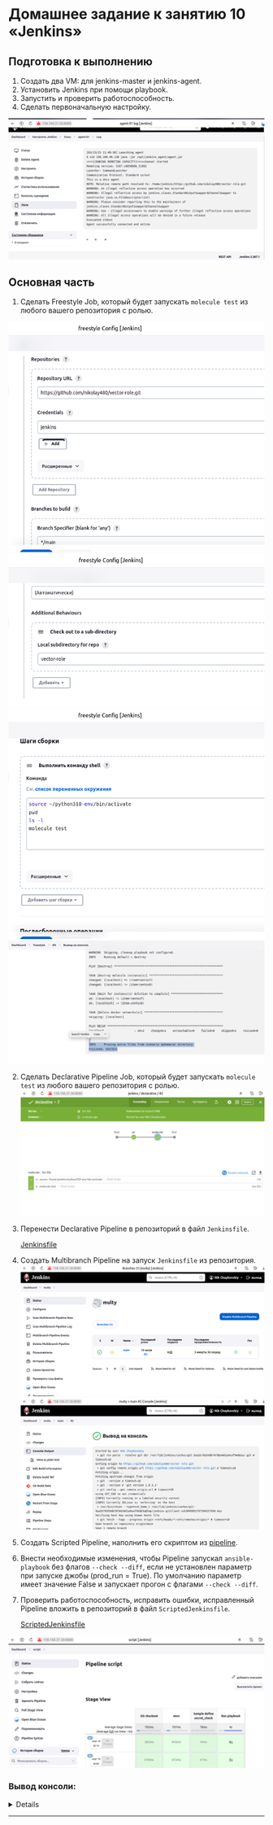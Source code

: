 # Домашнее задание к занятию 10 «Jenkins»

## Подготовка к выполнению

1. Создать два VM: для jenkins-master и jenkins-agent.
2. Установить Jenkins при помощи playbook.
3. Запустить и проверить работоспособность.
4. Сделать первоначальную настройку.

![](./img/agent.png)
## Основная часть

1. Сделать Freestyle Job, который будет запускать `molecule test` из любого вашего репозитория с ролью.

![](./img/free1.png)
![](./img/free2.png)
![](./img/free4.png)
![](./img/free3.png)

2. Сделать Declarative Pipeline Job, который будет запускать `molecule test` из любого вашего репозитория с ролью.
![](./img/decl01.png) 

3. Перенести Declarative Pipeline в репозиторий в файл      `Jenkinsfile`.
   
    [Jenkinsfile](https://github.com/nikolay480/vector-role/blob/main/Jenkinsfile)

1. Создать Multibranch Pipeline на запуск `Jenkinsfile` из репозитория.
   ![](./img/multy01.png)
   ![](./img/multy02.png)

2. Создать Scripted Pipeline, наполнить его скриптом из [pipeline](./pipeline).
3. Внести необходимые изменения, чтобы Pipeline запускал `ansible-playbook` без флагов `--check --diff`, если не установлен параметр при запуске джобы (prod_run = True). По умолчанию параметр имеет значение False и запускает прогон с флагами `--check --diff`.
4. Проверить работоспособность, исправить ошибки, исправленный Pipeline вложить в репозиторий в файл `ScriptedJenkinsfile`.
  
   [ScriptedJenkinsfile](./pipeline/ScriptedJenkinsfile)

![](img/script01.png)

### Вывод консоли:

<details>

   ```bash

      Started by user Nik Chaykovskiy
   [Pipeline] Start of Pipeline
   [Pipeline] node
   Running on agent-01 in /opt/jenkins_agent/workspace/script
   [Pipeline] {
   [Pipeline] stage
   [Pipeline] { (Git checkout)
   [Pipeline] git
   The recommended git tool is: NONE
   using credential 8bf3ba0b-b1e8-4dd6-871b-fa6d554a9b78
   Fetching changes from the remote Git repository
   Checking out Revision b4e99ba308c63716c3de2e2033b800d2067e51fe (refs/remotes/origin/main)
   Commit message: "requirements"
    > git rev-parse --resolve-git-dir /opt/jenkins_agent/workspace/script/.git # timeout=10
    > git config remote.origin.url https://github.com/nikolay480/example-playbook.git # timeout=10
   Fetching upstream changes from https://github.com/nikolay480/example-playbook.git
    > git --version # timeout=10
    > git --version # 'git version 1.8.3.1'
   using GIT_SSH to set credentials 
   [INFO] Currently running in a labeled security context
   [INFO] Currently SELinux is 'enforcing' on the host
    > /usr/bin/chcon --type=ssh_home_t /opt/jenkins_agent/workspace/script@tmp/jenkins-gitclient-ssh14905050423765864497.key
   Verifying host key using known hosts file
   You're using 'Known hosts file' strategy to verify ssh host keys, but your known_hosts file does not exist, please go to 'Manage Jenkins' -> 'Configure Global Security' -> 'Git Host Key Verification Configuration' and configure host key verification.
    > git fetch --tags --progress https://github.com/nikolay480/example-playbook.git +refs/heads/*:refs/remotes/origin/* # timeout=10
    > git rev-parse refs/remotes/origin/main^{commit} # timeout=10
    > git config core.sparsecheckout # timeout=10
    > git checkout -f b4e99ba308c63716c3de2e2033b800d2067e51fe # timeout=10
    > git branch -a -v --no-abbrev # timeout=10
    > git branch -D main # timeout=10
    > git checkout -b main b4e99ba308c63716c3de2e2033b800d2067e51fe # timeout=10
    > git rev-list --no-walk b4e99ba308c63716c3de2e2033b800d2067e51fe # timeout=10
   [Pipeline] }
   [Pipeline] // stage
   [Pipeline] stage
   [Pipeline] { (venv)
   [Pipeline] sh
   + chmod +x -R /home/jenkins/python310-env/bin/activate
   [Pipeline] sh
   + /home/jenkins/python310-env/bin/activate
   [Pipeline] }
   [Pipeline] // stage
   [Pipeline] stage
   [Pipeline] { (Sample define secret_check)
   [Pipeline] }
   [Pipeline] // stage
   [Pipeline] stage
   [Pipeline] { (Run playbook)
   [Pipeline] sh
   + ansible-playbook site.yml -i inventory/prod.yml --diff --check

   PLAY [Install Java] ************************************************************

   TASK [Gathering Facts] *********************************************************
   ok: [localhost]

   TASK [java : Upload .tar.gz file containing binaries from local storage] *******
   skipping: [localhost]

   TASK [java : Upload .tar.gz file conaining binaries from remote storage] *******
   ok: [localhost]

   TASK [java : Ensure installation dir exists] ***********************************
   ok: [localhost]

   TASK [java : Extract java in the installation directory] ***********************
   skipping: [localhost]

   TASK [java : Export environment variables] *************************************
   ok: [localhost]

   PLAY RECAP *********************************************************************
   localhost                  : ok=4    changed=0    unreachable=0    failed=0    skipped=2    rescued=0    ignored=0   

   [Pipeline] }
   [Pipeline] // stage
   [Pipeline] }
   [Pipeline] // node
   [Pipeline] End of Pipeline
   Finished: SUCCESS
   ```
</details>

---
